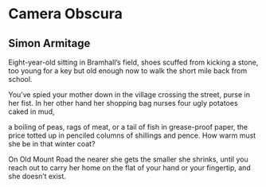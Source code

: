 # Camera Obscura
## Simon Armitage
Eight-year-old sitting in Bramhall’s field,
shoes scuffed from kicking a stone,
too young for a key but old enough now
to walk the short mile back from school.

You’ve spied your mother down in the village
crossing the street, purse in her fist.
In her other hand her shopping bag nurses
four ugly potatoes caked in mud,

a boiling of peas, rags of meat, or a tail of fish
in grease-proof paper, the price totted up
in penciled columns of shillings and pence.
How warm must she be in that winter coat?

On Old Mount Road the nearer she gets
the smaller she shrinks, until you reach out
to carry her home on the flat of your hand
or your fingertip, and she doesn’t exist.